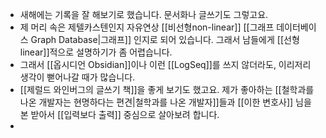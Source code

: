 - 새해에는 기록을 잘 해보기로 했습니다. 문서화나 글쓰기도 그렇고요.
- 제 머리 속은 제텔카스텐인지 자유연상 [[비선형non-linear]] [[그래프 데이터베이스 Graph Database|그래프]] 인지로 되어 있습니다. 그래서 남들에게 [[선형linear]]적으로 설명하기가 좀 어렵습니다.
- 그래서 [[옵시디언 Obsidian]]이나 이런 [[LogSeq]]를 쓰지 않더라도, 이리저리 생각이 뻗어나갈 때가 많습니다.
- [[제럴드 와인버그의 글쓰기 책]]을 좋게 보기도 했고요. 제가 좋아하는 [[철학과를 나온 개발자는 현명하다는 편견|철학과를 나온 개발자]]들과 [[이한 변호사]] 님을 본  받아서 [[입력보다 출력]] 중심으로 살아보려 합니다.
-
